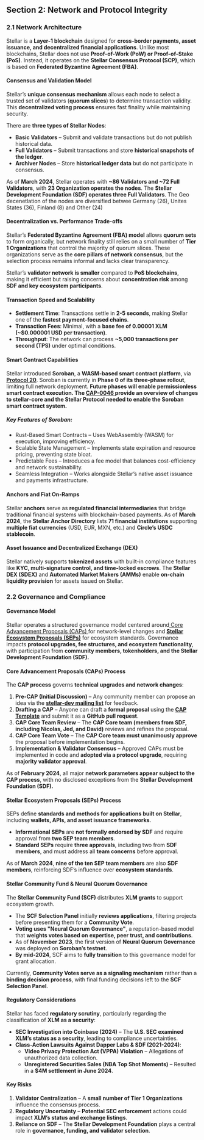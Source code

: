 ## **Section 2: Network and Protocol Integrity**


### **2.1 Network Architecture**

Stellar is a **Layer-1 blockchain** designed for **cross-border payments, asset issuance, and decentralized financial applications**. Unlike most blockchains, Stellar does not use **Proof-of-Work (PoW) or Proof-of-Stake (PoS)**. Instead, it operates on the **Stellar Consensus Protocol (SCP)**, which is based on **Federated Byzantine Agreement (FBA)**.


#### **Consensus and Validation Model**

Stellar’s **unique consensus mechanism** allows each node to select a trusted set of validators (**quorum slices**) to determine transaction validity. This **decentralized voting process** ensures fast finality while maintaining security.

There are **three types of Stellar Nodes**:



* **Basic Validators** – Submit and validate transactions but do not publish historical data.
* **Full Validators** – Submit transactions and store **historical snapshots of the ledger**.
* **Archiver Nodes** – Store **historical ledger data** but do not participate in consensus.

As of **March 2024**, Stellar operates with **~86 Validators and ~72 Full Validators**, with **23 Organization  operates the nodes**. The **Stellar Development Foundation (SDF) operates three Full Validators**. The Geo decenetlation of the nodes are diversified betwee Germany (26), Unites States (36), Finland (8) and Other (24)


#### **Decentralization vs. Performance Trade-offs**

Stellar’s **Federated Byzantine Agreement (FBA) model** allows **quorum sets** to form organically, but network finality still relies on a small number of **Tier 1 Organizations** that control the majority of quorum slices. These organizations serve as the **core pillars of network consensus**, but the selection process remains informal and lacks clear transparency.

Stellar’s **validator network is smaller** compared to **PoS blockchains**, making it efficient but raising concerns about **concentration risk** among **SDF and key ecosystem participants**.


#### **Transaction Speed and Scalability**



* **Settlement Time**: Transactions settle in **2-5 seconds**, making Stellar one of the **fastest payment-focused chains**.
* **Transaction Fees**: Minimal, with a **base fee of 0.00001 XLM (~$0.000001 USD per transaction)**.
* **Throughput**: The network can process **~5,000 transactions per second (TPS)** under optimal conditions.


#### **Smart Contract Capabilities**

Stellar introduced **Soroban**, a **WASM-based smart contract platform**, via **[Protocol 20](https://stellar.org/blog/developers/protocol-20-upgrade-guide)**. Soroban is currently in **Phase 0 of its three-phase rollout**, limiting full network deployment. **Future phases will enable permissionless smart contract execution. The [CAP-0046 ](https://github.com/stellar/stellar-protocol/blob/master/core/cap-0046.md)provide an overview of changes to stellar-core and the Stellar Protocol needed to enable the Soroban smart contract system.**


##### **Key Features of Soroban:**



* Rust-Based Smart Contracts – Uses WebAssembly (WASM) for execution, improving efficiency.
* Scalable State Management – Implements state expiration and resource pricing, preventing state bloat.
* Predictable Fees – Introduces a fee model that balances cost-efficiency and network sustainability.
* Seamless Integration – Works alongside Stellar’s native asset issuance and payments infrastructure.


#### **Anchors and Fiat On-Ramps**

Stellar **anchors** serve as **regulated financial intermediaries** that bridge traditional financial systems with blockchain-based payments. As of **March 2024**, the **Stellar Anchor Directory** lists **71 financial institutions** supporting **multiple fiat currencies** (USD, EUR, MXN, etc.) and **Circle’s USDC stablecoin**.


#### **Asset Issuance and Decentralized Exchange (DEX)**

Stellar natively supports **tokenized assets** with built-in compliance features like **KYC, multi-signature control, and time-locked escrows**. The **Stellar DEX (SDEX)** and **Automated Market Makers (AMMs)** enable **on-chain liquidity provision** for assets issued on Stellar.


### **2.2 Governance and Compliance**


#### **Governance Model**

Stellar operates a structured governance model centered around[ Core Advancement Proposals (CAPs) ](https://github.com/stellar/stellar-protocol/blob/master/core/README.md)for network-level changes and **[Stellar Ecosystem Proposals (SEPs)](https://github.com/stellar/stellar-protocol/tree/master/ecosystem)** for ecosystem standards. Governance impacts **protocol upgrades, fee structures, and ecosystem functionality**, with participation from **community members, tokenholders, and the Stellar Development Foundation (SDF).**


#### **Core Advancement Proposals (CAPs) Process**

The **CAP process** governs **technical upgrades and network changes**:

1. **Pre-CAP (Initial Discussion)** – Any community member can propose an idea via the [**stellar-dev mailing list**](https://groups.google.com/g/stellar-dev) for feedback.
2. **Drafting a CAP** – Anyone can draft a **formal proposal** using the [**CAP Template**](https://github.com/stellar/stellar-protocol/blob/3bc9054e4bfe1510acdd60baa2e0636189535576/cap-template.md#L4) and submit it as a **GitHub pull request**.
3. **CAP Core Team Review** – The **CAP Core team (members from SDF, including Nicolas, Jed, and David)** reviews and refines the proposal.
4. **CAP Core Team Vote** – The **CAP Core team must unanimously approve** the proposal before implementation begins.
5. **Implementation & Validator Consensus** – Approved CAPs must be implemented in code and **adopted via a protocol upgrade**, requiring **majority validator approval**.

As of **February 2024**, all major **network parameters appear subject to the CAP process**, with no disclosed exceptions from the **Stellar Development Foundation (SDF).**


#### **Stellar Ecosystem Proposals (SEPs) Process**

SEPs define **standards and methods for applications built on Stellar**, including **wallets, APIs, and asset issuance frameworks**.



* **Informational SEPs** are **not formally endorsed by SDF** and require approval from **two SEP team members**.
* **Standard SEPs** require **three approvals**, including two from **SDF members**, and must address all **team concerns** before approval.

As of **March 2024**, **nine of the ten SEP team members** are also **SDF members**, reinforcing SDF’s influence over **ecosystem standards**.


#### **Stellar Community Fund & Neural Quorum Governance**

The **Stellar Community Fund (SCF)** distributes **XLM grants** to support ecosystem growth.



* The **SCF Selection Panel** initially **reviews applications**, filtering projects before presenting them for a **Community Vote**.
* **Voting uses "Neural Quorum Governance"**, a reputation-based model that **weights votes based on expertise, peer trust, and contributions**.
* As of **November 2023**, the first version of **Neural Quorum Governance** was deployed on **Soroban’s testnet**.
* **By mid-2024**, SCF aims to **fully transition** to this governance model for grant allocation.

Currently, **Community Votes serve as a signaling mechanism** rather than a **binding decision process**, with final funding decisions left to the **SCF Selection Panel**.


#### **Regulatory Considerations**

Stellar has faced **regulatory scrutiny**, particularly regarding the classification of **XLM as a security**:



* **SEC Investigation into Coinbase (2024)** – The **U.S. SEC examined XLM’s status as a security**, leading to compliance uncertainties.
* **Class-Action Lawsuits Against Dapper Labs & SDF (2021-2024)**:
    * **Video Privacy Protection Act (VPPA) Violation** – Allegations of unauthorized data collection.
    * **Unregistered Securities Sales (NBA Top Shot Moments)** – Resulted in a **$4M settlement in June 2024**.


#### **Key Risks**



1. **Validator Centralization** – A **small number of Tier 1 Organizations** influence the consensus process.
2. **Regulatory Uncertainty** – **Potential SEC enforcement** actions could impact **XLM’s status and exchange listings**.
3. **Reliance on SDF** – The **Stellar Development Foundation** plays a central role in **governance, funding, and validator selection**.
